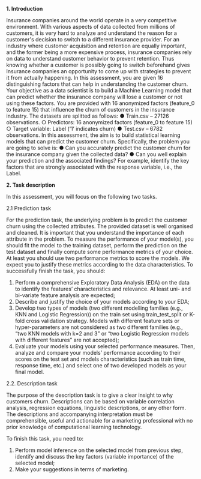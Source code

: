 **1. Introduction**

Insurance companies around the world operate in a very competitive environment. With various
aspects of data collected from millions of customers, it is very hard to analyze and understand the
reason for a customer's decision to switch to a different insurance provider. For an industry where
customer acquisition and retention are equally important, and the former being a more expensive
process, insurance companies rely on data to understand customer behavior to prevent retention.
Thus knowing whether a customer is possibly going to switch beforehand gives Insurance companies
an opportunity to come up with strategies to prevent it from actually happening. In this assessment,
you are given 16 distinguishing factors that can help in understanding the customer churn. Your
objective as a data scientist is to build a Machine Learning model that can predict whether the
insurance company will lose a customer or not using these factors. You are provided with 16
anonymized factors (feature_0 to feature 15) that influence the churn of customers in the insurance
industry. The datasets are splitted as follows:
● Train.csv – 27126 observations.
○ Predictors: 16 anonymized factors (feature_0 to feature 15)
○ Target variable: Label (‘1’ indicates churn)
● Test.csv – 6782 observations.
In this assessment, the aim is to build statistical learning models that can predict the customer churn.
Specifically, the problem you are going to solve is:
● Can you accurately predict the customer churn for the insurance company given the
collected data?
● Can you well explain your prediction and the associated findings? For example, identify the
key factors that are strongly associated with the response variable, i.e., the Label.

**2. Task description**

In this assessment, you will focus on the following two tasks.

2.1 Prediction task

For the prediction task, the underlying problem is to predict the customer churn using the collected
attributes. The provided dataset is well organised and cleaned. It is important that you understand the
importance of each attribute in the problem.
To measure the performance of your model(s), you should fit the model to the training dataset, perform
the prediction on the test dataset and finally compute some performance metrics of your choice. At
least you should use two performance metrics to score the models. We expect you to justify these
metrics according to the data characteristics. To successfully finish the task, you should:
1. Perform a comprehensive Exploratory Data Analysis (EDA) on the data to identify the
features’ characteristics and relevance. At least uni- and bi-variate feature analysis are
expected;
2. Describe and justify the choice of your models according to your EDA;
3. Develop two types of models (two different modelling families (e.g., KNN and Logistic
Regression)) on the train set using train_test_split or K-fold cross validation strategy. Models
with different feature sets or hyper-parameters are not considered as two different
families (e.g., “two KNN models with k=2 and 3” or “two Logistic Regression models with
different features” are not accepted);
4. Evaluate your models using your selected performance measures. Then, analyze and
compare your models’ performance according to their scores on the test set and models
characteristics (such as train time, response time, etc.) and select one of two developed
models as your final model.

2.2. Description task

The purpose of the description task is to give a clear insight to why customers churn. Descriptions can
be based on variable correlation analysis, regression equations, linguistic descriptions, or any other
form. The descriptions and accompanying interpretation must be comprehensible, useful and
actionable for a marketing professional with no prior knowledge of computational learning technology.

To finish this task, you need to:
1. Perform model inference on the selected model from previous step, identify and discuss the
key factors (variable importance) of the selected model;
2. Make your suggestions in terms of marketing.

